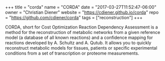 +++
title = "corda"
name = "CORDA"
date = "2017-03-27T11:52:47-06:00"
owner = "Christian Diener"
website = "https://cdiener.github.io/corda"
repo = "https://github.com/cdiener/corda"
tags = ["reconstruction"]
+++

CORDA, short for Cost Optimization Reaction Dependency Assessment is a method
for the reconstruction of metabolic networks from a given reference model (a
database of all known reactions) and a confidence mapping for reactions
developed by A. Schultz and A. Qutub. It allows you to quickly reconstruct
metabolic models for tissues, patients or specific experimental conditions from
a set of transcription or proteome measurements.
